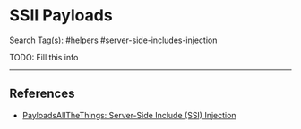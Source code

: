 # SSII Payloads

Search Tag(s): #helpers #server-side-includes-injection

TODO: Fill this info

---
## References

- [PayloadsAllTheThings: Server-Side Include (SSI) Injection](https://github.com/swisskyrepo/PayloadsAllTheThings/tree/master/Server%20Side%20Include%20Injection)